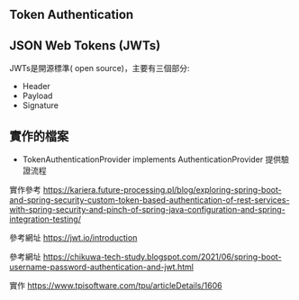 

## Token Authentication


## JSON Web Tokens (JWTs)
JWTs是開源標準( open source)，主要有三個部分:
* Header
* Payload
* Signature

## 實作的檔案
* TokenAuthenticationProvider implements AuthenticationProvider
  提供驗證流程

實作參考
https://kariera.future-processing.pl/blog/exploring-spring-boot-and-spring-security-custom-token-based-authentication-of-rest-services-with-spring-security-and-pinch-of-spring-java-configuration-and-spring-integration-testing/

參考網址
https://jwt.io/introduction

參考網址
https://chikuwa-tech-study.blogspot.com/2021/06/spring-boot-username-password-authentication-and-jwt.html

實作
https://www.tpisoftware.com/tpu/articleDetails/1606